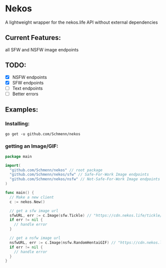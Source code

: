 # Nekos
A lightweight wrapper for the nekos.life API without external dependencies

## Current Features:

all SFW and NSFW image endpoints

## TODO:
- [x] NSFW endpoints
- [x] SFW endpoints
- [ ] Text endpoints
- [ ] Better errors

## Examples:

### Installing:
`go get -u github.com/Schmenn/nekos`

### getting an Image/GIF:

```go
package main

import(
  "github.com/Schmenn/nekos" // root package
  "github.com/Schmenn/nekos/sfw" // Safe-For-Work Image endpoints
  "github.com/Schmenn/nekos/nsfw" // Not-Safe-For-Work Image endpoints
)

func main() {
  // Make a new client
  c := nekos.New()

  // get a sfw image url
  sfwURL, err := c.Image(sfw.Tickle) // "https://cdn.nekos.life/tickle/tickle_012.gif"
  if err != nil {
    // handle error
  }

  // get a nsfw image url
  nsfwURL, err := c.Image(nsfw.RandomHentaiGIF) // "https://cdn.nekos.life/Random_hentai_gif/Random_hentai_gifNB_0071.gif"
  if err != nil {
    // handle error
  }
}
